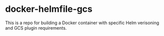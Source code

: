 # docker-helmfile-gcs

This is a repo for building a Docker container with specific Helm verisoning and GCS plugin requirements.
